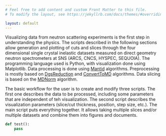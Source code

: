 ```yaml
---
# Feel free to add content and custom Front Matter to this file.
# To modify the layout, see https://jekyllrb.com/docs/themes/#overriding-theme-defaults

layout: default
---
```


Visualizing data from neutron scattering experiments is the first step in understanding the physics. 
The scripts described in the following sections allow generation and plotting of cuts and slices
through the four dimensional single crystal inelastic datasets measured on direct geometry
neutron spectrometers at SNS (ARCS, CNCS, HYSPEC, SEQUOIA). The programming language used
is Python, with visualization done using Matplotlib. Data processing is done using [Mantid](https://mantidproject.org)
algorithms. Preprocessing is mostly based on [DgsReduction](https://docs.mantidproject.org/nightly/algorithms/DgsReduction-v1.html)
and [ConvertToMD](https://docs.mantidproject.org/nightly/algorithms/ConvertToMD-v1.html) algorithms. 
Data slicing is based on the [MDNorm](https://docs.mantidproject.org/nightly/algorithms/MDNorm-v1.html) algorithm.

The basic workflow for the user is to create and modify three scripts. The first one describes 
the data to be processed, including some parameters that are independent of teh visualization.
The second script describes the visualization parameters (slice/cut thickness, position, step size, etc.).
The main script puts everything together. It allows taking multiple slices and/or multiple datasets and 
combine them into figures and documents.

```python
def test():
    pass
```
